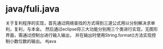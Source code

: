 # java/fuli.java
关于复利程序的实现，首先通过网络查找的方式得到三道公式用以分别解决求单利，复利，与本金。
然后通过eclipse将三大功能分别用三个类进行实现，无图形界面，需通过控制台进行输入输出，
并在输出时使用String.format()方法实现控制小数位数的输出。
#java
